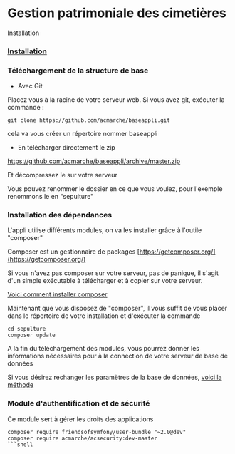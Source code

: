Gestion patrimoniale des cimetières
=========

Installation

### [Installation](https://github.com/acmarche/baseappli/src/AcMarche/BaseBundle/Resources/doc/Resources/doc/index.rst)

### Téléchargement de la structure de base

* Avec Git

Placez vous à la racine de votre serveur web.
Si vous avez git, exécuter la commande :

```shell
git clone https://github.com/acmarche/baseappli.git
```

cela va vous créer un répertoire nommer baseappli

* En télécharger directement le zip

https://github.com/acmarche/baseappli/archive/master.zip

Et décompressez le sur votre serveur

Vous pouvez renommer le dossier en ce que vous voulez, pour l'exemple renommons le en "sepulture"

### Installation des dépendances

L'appli utilise différents modules, on va les installer grâce à l'outile "composer"

Composer est un gestionnaire de packages [https://getcomposer.org/](https://getcomposer.org/)

Si vous n'avez pas composer sur votre serveur, pas de panique, il s'agit d'un simple exécutable à télécharger et à copier sur votre serveur.

[Voici comment installer composer](https://github.com/acmarche/baseappli/src/AcMarche/BaseBundle/Resources/doc/Resources/doc/composer.md)

Maintenant que vous disposez de "composer", il vous suffit de vous placer dans le répertoire de votre installation et d'exécuter la commande

```shell
cd sepulture
composer update
```

A la fin du téléchargement des modules, vous pourrez donner les informations nécessaires pour à la connection de votre serveur de base de données

Si vous désirez rechanger les paramètres de la base de données, [voici la méthode](https://github.com/acmarche/baseappli/src/AcMarche/BaseBundle/Resources/doc/Resources/doc/database.md)

### Module d'authentification et de sécurité

Ce module sert à gérer les droits des applications

```shell
composer require friendsofsymfony/user-bundle "~2.0@dev"
composer require acmarche/acsecurity:dev-master
```shell

